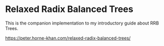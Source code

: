 # Relaxed Radix Balanced Trees

This is the companion implementation to my introductory guide about RRB Trees.

https://peter.horne-khan.com/relaxed-radix-balanced-trees/
